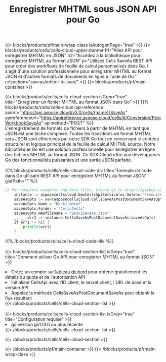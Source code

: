 ﻿---
title:  Enregistrer MHTML sous JSON API pour Go
description:  Utilisation de Aspose.Cells Cloud SDK for Go pour enregistrer le fichier au format MHTML en tant que fichier au format JSON.
url: /fr/go/saveas/mhtml-to-json/
---
{{< blocks/products/pf/main-wrap-class isAutogenPage="true" >}}
{{< blocks/products/cells/cells-cloud-upper-banner h1="Allez API pour enregistrer MHTML en JSON" h2="Accédez à la bibliothèque pour enregistrer MHTML au format JSON" p="Utilisez Cells SaveAs REST API pour créer des workflows de feuille de calcul personnalisés dans Go. Il s\'agit d\'une solution professionnelle pour enregistrer MHTML au format JSON et d\'autres formats de documents en ligne à l\'aide de Go." urlsection="saveas/mhtml-to-json/" >}}
{{< blocks/products/pf/main-container >}}

{{< blocks/products/cells/cells-cloud-section isGrey="true" title="Enregistrer un fichier MHTML au format JSON dans Go" >}}
{{% blocks/products/cells/cells-cloud-api-reference apiurl="https://api.aspose.cloud/v3.0/cells/{name}/SaveAs" apireferenceurl="https://apireference.aspose.cloud/cells/#/Conversion/PostWorkbookSaveAs" apimethod="POST" %}}
<br/>
L'enregistrement de formats de fichiers à partir de MHTML en tant que JSON est une tâche complexe. Toutes les transitions de format MHTML vers JSON sont effectuées par notre SDK Go tout en conservant le contenu structurel et logique principal de la feuille de calcul MHTML source. Notre bibliothèque Go est une solution professionnelle pour enregistrer en ligne des fichiers MHTML au format JSON. Ce SDK Cloud offre aux développeurs Go des fonctionnalités puissantes et une sortie JSON parfaite.
<br/>
<br/>
{{% blocks/products/cells/cells-cloud-code-div title="Exemple de code dans Go utilisant REST API pour enregistrer MHTML au format JSON" gistPath="" %}}
  
```go
// For complete examples and data files, please go to https://github.com/aspose-cells-cloud/aspose-cells-cloud-go/
    instance := asposecellscloud.NewCellsApiService(os.Getenv("ProductClientId"), os.Getenv("ProductClientSecret"))
    saveAsOpts := new(asposecellscloud.CellsSaveAsPostDocumentSaveAsOpts)
    saveAsOpts.Name = "Book1.mhtml"
    saveAsOpts.Folder = "CellsTests"
    saveAsOpts.Newfilename = "Book1SaveAs.json"
    _, _, err1 := instance.CellsSaveAsPostDocumentSaveAs(saveAsOpts)
    if err1 != nil {
	    println(err1)
    }
```
  
{{% /blocks/products/cells/cells-cloud-code-div %}}
<br/>
<br/>
{{< blocks/products/cells/cells-cloud-section-list isGrey="true" title="Comment utiliser Go API pour enregistrer MHTML au format JSON" >}}
<li> Créez un compte sur<a href="https://dashboard.aspose.cloud/">Tableau de bord</a> pour obtenir gratuitement les détails du quota et de l'autorisation API</li>
<li>Initialiser CellsApi avec l'ID client, le secret client, l'URL de base et la version API</li>
<li>Appelez la méthode CellsSaveAsPostDocumentSaveAs pour obtenir le flux résultant</li>
{{< /blocks/products/cells/cells-cloud-section-list >}}
<br/>
<br/>
{{< blocks/products/cells/cells-cloud-section-list isGrey="true" title="Configuration requise" >}}
<li>go version go1.13.0 ou plus récente</li>
{{< /blocks/products/cells/cells-cloud-section-list >}}

{{< /blocks/products/cells/cells-cloud-section >}}

{{< /blocks/products/pf/main-container >}}
{{< /blocks/products/pf/main-wrap-class >}}
